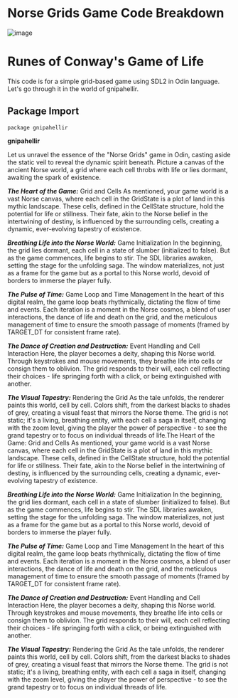 # Norse Grids Game Code Breakdown
![image](https://github.com/glennwiz/NorseGridsOfGnipahellir/assets/195927/7940b2de-0b9d-4707-a1d6-dfa36008548b)

# Runes of Conway's Game of Life #

This code is for a simple grid-based game using SDL2 in Odin language. Let's go through it in the world of gnipahellir.

## Package Import

```odin
package gnipahellir
```

**gnipahellir** 

Let us unravel the essence of the "Norse Grids" game in Odin, casting aside the static veil to reveal the dynamic spirit beneath. Picture a canvas of the ancient Norse world, a grid where each cell throbs with life or lies dormant, awaiting the spark of existence.

***The Heart of the Game:*** Grid and Cells
As mentioned, your game world is a vast Norse canvas, where each cell in the GridState is a plot of land in this mythic landscape. These cells, defined in the CellState structure, hold the potential for life or stillness. Their fate, akin to the Norse belief in the intertwining of destiny, is influenced by the surrounding cells, creating a dynamic, ever-evolving tapestry of existence.

***Breathing Life into the Norse World:*** Game Initialization
In the beginning, the grid lies dormant, each cell in a state of slumber (initialized to false). But as the game commences, life begins to stir. The SDL libraries awaken, setting the stage for the unfolding saga. The window materializes, not just as a frame for the game but as a portal to this Norse world, devoid of borders to immerse the player fully.

***The Pulse of Time:*** Game Loop and Time Management
In the heart of this digital realm, the game loop beats rhythmically, dictating the flow of time and events. Each iteration is a moment in the Norse cosmos, a blend of user interactions, the dance of life and death on the grid, and the meticulous management of time to ensure the smooth passage of moments (framed by TARGET_DT for consistent frame rate).

***The Dance of Creation and Destruction:*** Event Handling and Cell Interaction
Here, the player becomes a deity, shaping this Norse world. Through keystrokes and mouse movements, they breathe life into cells or consign them to oblivion. The grid responds to their will, each cell reflecting their choices - life springing forth with a click, or being extinguished with another.

***The Visual Tapestry:*** Rendering the Grid
As the tale unfolds, the renderer paints this world, cell by cell. Colors shift, from the darkest blacks to shades of grey, creating a visual feast that mirrors the Norse theme. The grid is not static; it's a living, breathing entity, with each cell a saga in itself, changing with the zoom level, giving the player the power of perspective - to see the grand tapestry or to focus on individual threads of life.The Heart of the Game: Grid and Cells
As mentioned, your game world is a vast Norse canvas, where each cell in the GridState is a plot of land in this mythic landscape. These cells, defined in the CellState structure, hold the potential for life or stillness. Their fate, akin to the Norse belief in the intertwining of destiny, is influenced by the surrounding cells, creating a dynamic, ever-evolving tapestry of existence.

***Breathing Life into the Norse World:*** Game Initialization
In the beginning, the grid lies dormant, each cell in a state of slumber (initialized to false). But as the game commences, life begins to stir. The SDL libraries awaken, setting the stage for the unfolding saga. The window materializes, not just as a frame for the game but as a portal to this Norse world, devoid of borders to immerse the player fully.

***The Pulse of Time:*** Game Loop and Time Management
In the heart of this digital realm, the game loop beats rhythmically, dictating the flow of time and events. Each iteration is a moment in the Norse cosmos, a blend of user interactions, the dance of life and death on the grid, and the meticulous management of time to ensure the smooth passage of moments (framed by TARGET_DT for consistent frame rate).

***The Dance of Creation and Destruction:*** Event Handling and Cell Interaction
Here, the player becomes a deity, shaping this Norse world. Through keystrokes and mouse movements, they breathe life into cells or consign them to oblivion. The grid responds to their will, each cell reflecting their choices - life springing forth with a click, or being extinguished with another.

***The Visual Tapestry:*** Rendering the Grid
As the tale unfolds, the renderer paints this world, cell by cell. Colors shift, from the darkest blacks to shades of grey, creating a visual feast that mirrors the Norse theme. The grid is not static; it's a living, breathing entity, with each cell a saga in itself, changing with the zoom level, giving the player the power of perspective - to see the grand tapestry or to focus on individual threads of life.
